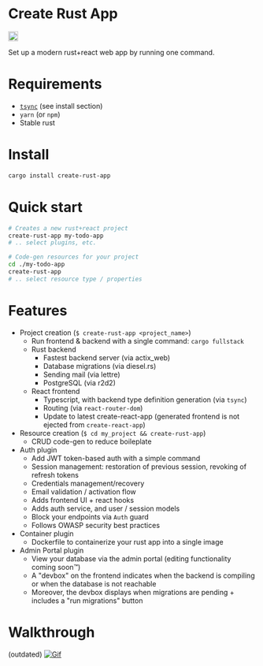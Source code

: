 # Create Rust App

<a href="https://crates.io/crates/create-rust-app"><img src="https://img.shields.io/crates/v/create-rust-app.svg?style=for-the-badge" height="20" alt="License: MIT OR Apache-2.0" /></a>

 Set up a modern rust+react web app by running one command. 

# Requirements

* [`tsync`](https://github.com/Wulf/tsync) (see install section)
* `yarn` (or `npm`)
* Stable rust

# Install

```sh
cargo install create-rust-app
```

# Quick start

```sh
# Creates a new rust+react project
create-rust-app my-todo-app
# .. select plugins, etc.

# Code-gen resources for your project
cd ./my-todo-app
create-rust-app 
# .. select resource type / properties
```

# Features

* Project creation (`$ create-rust-app <project_name>`)
  * Run frontend & backend with a single command: `cargo fullstack`
  * Rust backend
    * Fastest backend server (via actix_web)
    * Database migrations (via diesel.rs)
    * Sending mail (via lettre)
    * PostgreSQL (via r2d2)
  * React frontend
    * Typescript, with backend type definition generation (via `tsync`)
    * Routing (via `react-router-dom`)
    * Update to latest create-react-app (generated frontend is not ejected from `create-react-app`)
* Resource creation (`$ cd my_project && create-rust-app`)
  * CRUD code-gen to reduce boileplate
* Auth plugin
  * Add JWT token-based auth with a simple command
  * Session management: restoration of previous session, revoking of refresh tokens
  * Credentials management/recovery
  * Email validation / activation flow
  * Adds frontend UI + react hooks
  * Adds auth service, and user / session models
  * Block your endpoints via `Auth` guard
  * Follows OWASP security best practices
* Container plugin
  * Dockerfile to containerize your rust app into a single image
* Admin Portal plugin
  * View your database via the admin portal (editing functionality coming soon™)
  * A "devbox" on the frontend indicates when the backend is compiling or when the database is not reachable
  * Moreover, the devbox displays when migrations are pending + includes a "run migrations" button

# Walkthrough
(outdated)
[![Gif](docs/create-rust-app_fast.gif)](https://github.com/Wulf/create-rust-app/blob/main/docs/create-rust-app.mp4)
